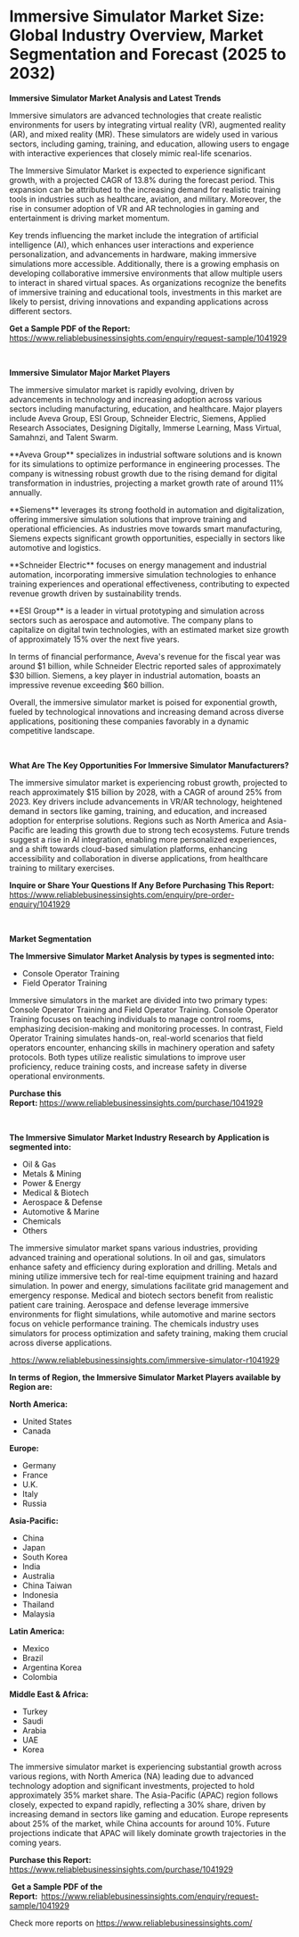 <p><h1>Immersive Simulator Market Size: Global Industry Overview, Market Segmentation and Forecast (2025 to 2032)</h1></p><p><strong>Immersive Simulator Market Analysis and Latest Trends</strong></p>
<p><p>Immersive simulators are advanced technologies that create realistic environments for users by integrating virtual reality (VR), augmented reality (AR), and mixed reality (MR). These simulators are widely used in various sectors, including gaming, training, and education, allowing users to engage with interactive experiences that closely mimic real-life scenarios.</p><p>The Immersive Simulator Market is expected to experience significant growth, with a projected CAGR of 13.8% during the forecast period. This expansion can be attributed to the increasing demand for realistic training tools in industries such as healthcare, aviation, and military. Moreover, the rise in consumer adoption of VR and AR technologies in gaming and entertainment is driving market momentum.</p><p>Key trends influencing the market include the integration of artificial intelligence (AI), which enhances user interactions and experience personalization, and advancements in hardware, making immersive simulations more accessible. Additionally, there is a growing emphasis on developing collaborative immersive environments that allow multiple users to interact in shared virtual spaces. As organizations recognize the benefits of immersive training and educational tools, investments in this market are likely to persist, driving innovations and expanding applications across different sectors.</p></p>
<p><strong>Get a Sample PDF of the Report:&nbsp;</strong> <a href="https://www.reliablebusinessinsights.com/enquiry/request-sample/1041929?utm_campaign=2736&utm_medium=2&utm_source=Github&utm_content=ia&utm_term=23022025&utm_id=immersive-simulator">https://www.reliablebusinessinsights.com/enquiry/request-sample/1041929</a></p>
<p>&nbsp;</p>
<p><strong>Immersive Simulator Major Market Players</strong></p>
<p><p>The immersive simulator market is rapidly evolving, driven by advancements in technology and increasing adoption across various sectors including manufacturing, education, and healthcare. Major players include Aveva Group, ESI Group, Schneider Electric, Siemens, Applied Research Associates, Designing Digitally, Immerse Learning, Mass Virtual, Samahnzi, and Talent Swarm.</p><p>**Aveva Group** specializes in industrial software solutions and is known for its simulations to optimize performance in engineering processes. The company is witnessing robust growth due to the rising demand for digital transformation in industries, projecting a market growth rate of around 11% annually.</p><p>**Siemens** leverages its strong foothold in automation and digitalization, offering immersive simulation solutions that improve training and operational efficiencies. As industries move towards smart manufacturing, Siemens expects significant growth opportunities, especially in sectors like automotive and logistics.</p><p>**Schneider Electric** focuses on energy management and industrial automation, incorporating immersive simulation technologies to enhance training experiences and operational effectiveness, contributing to expected revenue growth driven by sustainability trends.</p><p>**ESI Group** is a leader in virtual prototyping and simulation across sectors such as aerospace and automotive. The company plans to capitalize on digital twin technologies, with an estimated market size growth of approximately 15% over the next five years.</p><p>In terms of financial performance, Aveva's revenue for the fiscal year was around $1 billion, while Schneider Electric reported sales of approximately $30 billion. Siemens, a key player in industrial automation, boasts an impressive revenue exceeding $60 billion.</p><p>Overall, the immersive simulator market is poised for exponential growth, fueled by technological innovations and increasing demand across diverse applications, positioning these companies favorably in a dynamic competitive landscape.</p></p>
<p>&nbsp;</p>
<p><strong>What Are The Key Opportunities For Immersive Simulator Manufacturers?</strong></p>
<p><p>The immersive simulator market is experiencing robust growth, projected to reach approximately $15 billion by 2028, with a CAGR of around 25% from 2023. Key drivers include advancements in VR/AR technology, heightened demand in sectors like gaming, training, and education, and increased adoption for enterprise solutions. Regions such as North America and Asia-Pacific are leading this growth due to strong tech ecosystems. Future trends suggest a rise in AI integration, enabling more personalized experiences, and a shift towards cloud-based simulation platforms, enhancing accessibility and collaboration in diverse applications, from healthcare training to military exercises.</p></p>
<p><strong>Inquire or Share Your Questions If Any Before Purchasing This Report:</strong> <a href="https://www.reliablebusinessinsights.com/enquiry/pre-order-enquiry/1041929?utm_campaign=2736&utm_medium=2&utm_source=Github&utm_content=ia&utm_term=23022025&utm_id=immersive-simulator">https://www.reliablebusinessinsights.com/enquiry/pre-order-enquiry/1041929</a></p>
<p>&nbsp;</p>
<p><strong>Market Segmentation</strong></p>
<p><strong>The Immersive Simulator Market Analysis by types is segmented into:</strong></p>
<p><ul><li>Console Operator Training</li><li>Field Operator Training</li></ul></p>
<p><p>Immersive simulators in the market are divided into two primary types: Console Operator Training and Field Operator Training. Console Operator Training focuses on teaching individuals to manage control rooms, emphasizing decision-making and monitoring processes. In contrast, Field Operator Training simulates hands-on, real-world scenarios that field operators encounter, enhancing skills in machinery operation and safety protocols. Both types utilize realistic simulations to improve user proficiency, reduce training costs, and increase safety in diverse operational environments.</p></p>
<p><strong>Purchase this Report:&nbsp;</strong><a href="https://www.reliablebusinessinsights.com/purchase/1041929?utm_campaign=2736&utm_medium=2&utm_source=Github&utm_content=ia&utm_term=23022025&utm_id=immersive-simulator">https://www.reliablebusinessinsights.com/purchase/1041929</a></p>
<p>&nbsp;</p>
<p><strong>The Immersive Simulator Market Industry Research by Application is segmented into:</strong></p>
<p><ul><li>Oil & Gas</li><li>Metals & Mining</li><li>Power & Energy</li><li>Medical & Biotech</li><li>Aerospace & Defense</li><li>Automotive & Marine</li><li>Chemicals</li><li>Others</li></ul></p>
<p><p>The immersive simulator market spans various industries, providing advanced training and operational solutions. In oil and gas, simulators enhance safety and efficiency during exploration and drilling. Metals and mining utilize immersive tech for real-time equipment training and hazard simulation. In power and energy, simulations facilitate grid management and emergency response. Medical and biotech sectors benefit from realistic patient care training. Aerospace and defense leverage immersive environments for flight simulations, while automotive and marine sectors focus on vehicle performance training. The chemicals industry uses simulators for process optimization and safety training, making them crucial across diverse applications.</p></p>
<p><a href="https://www.reliablebusinessinsights.com/immersive-simulator-r1041929?utm_campaign=2736&utm_medium=2&utm_source=Github&utm_content=ia&utm_term=23022025&utm_id=immersive-simulator">&nbsp;https://www.reliablebusinessinsights.com/immersive-simulator-r1041929</a></p>
<p><strong>In terms of Region, the Immersive Simulator Market Players available by Region are:</strong></p>
<p>
    <p> <strong> North America: </strong>
        <ul>
            <li>United States</li>
            <li>Canada</li>
        </ul>
        </p> 
    <p> <strong> Europe: </strong>
        <ul>
            <li>Germany</li>
            <li>France</li>
            <li>U.K.</li>
            <li>Italy</li>
            <li>Russia</li>
        </ul>
        </p> 
    <p> <strong> Asia-Pacific: </strong>
        <ul>
            <li>China</li>
            <li>Japan</li>
            <li>South Korea</li>
            <li>India</li>
            <li>Australia</li>
            <li>China Taiwan</li>
            <li>Indonesia</li>
            <li>Thailand</li>
            <li>Malaysia</li>
        </ul>
        </p> 
    <p> <strong> Latin America: </strong>
        <ul>
            <li>Mexico</li>
            <li>Brazil</li>
            <li>Argentina Korea</li>
            <li>Colombia</li>
        </ul>
        </p> 
    <p> <strong> Middle East & Africa: </strong>
        <ul>
            <li>Turkey</li>
            <li>Saudi</li>
            <li>Arabia</li>
            <li>UAE</li>
            <li>Korea</li>
        </ul>
    </p>
    </p>
<p><p>The immersive simulator market is experiencing substantial growth across various regions, with North America (NA) leading due to advanced technology adoption and significant investments, projected to hold approximately 35% market share. The Asia-Pacific (APAC) region follows closely, expected to expand rapidly, reflecting a 30% share, driven by increasing demand in sectors like gaming and education. Europe represents about 25% of the market, while China accounts for around 10%. Future projections indicate that APAC will likely dominate growth trajectories in the coming years.</p></p>
<p><strong>Purchase this Report: </strong><a href="https://www.reliablebusinessinsights.com/purchase/1041929?utm_campaign=2736&utm_medium=2&utm_source=Github&utm_content=ia&utm_term=23022025&utm_id=immersive-simulator">https://www.reliablebusinessinsights.com/purchase/1041929</a></p>
<p>&nbsp;<strong>Get a Sample PDF of the Report:&nbsp;&nbsp;</strong><a href="https://www.reliablebusinessinsights.com/enquiry/request-sample/1041929?utm_campaign=2736&utm_medium=2&utm_source=Github&utm_content=ia&utm_term=23022025&utm_id=immersive-simulator">https://www.reliablebusinessinsights.com/enquiry/request-sample/1041929</a></p>
<p><strong></strong></p>
<p>Check more reports on <a href="https://www.reliablebusinessinsights.com/?utm_campaign=2736&utm_medium=2&utm_source=Github&utm_content=ia&utm_term=23022025&utm_id=immersive-simulator">https://www.reliablebusinessinsights.com/</a></p>